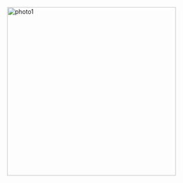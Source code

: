 <img width="392" alt="photo1" src="https://user-images.githubusercontent.com/89647786/155438274-8a1bebe1-b030-49fe-a535-a6e2652b5b64.png">
